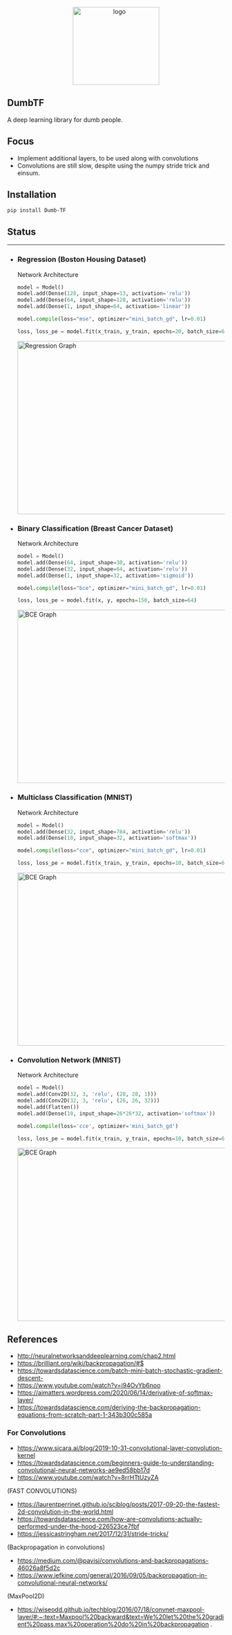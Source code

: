 <p align=center><img src="images/logo.png"
     alt="logo"
     style="height: 180px; width: 200px;" /></p>

DumbTF
---
A deep learning library for dumb people.

Focus
---

- Implement additional layers, to be used along with convolutions
- Convolutions are still slow, despite using the numpy stride trick and einsum.

## Installation

`pip install Dumb-TF`

## Status
---

- ### Regression (Boston Housing Dataset)
  Network Architecture
    ```python 
    model = Model()
    model.add(Dense(128, input_shape=13, activation='relu'))
    model.add(Dense(64, input_shape=128, activation='relu'))
    model.add(Dense(1, input_shape=64, activation='linear'))

    model.compile(loss="mse", optimizer="mini_batch_gd", lr=0.01)

    loss, loss_pe = model.fit(x_train, y_train, epochs=20, batch_size=64)
    ```
  <img src="images/regression.png"
  alt="Regression Graph"
  style="margin-right: 10px; height:400px; width: 800px;" />

- ### Binary Classification (Breast Cancer Dataset)
  Network Architecture
    ```python
    model = Model()
    model.add(Dense(64, input_shape=30, activation='relu'))
    model.add(Dense(32, input_shape=64, activation='relu'))
    model.add(Dense(1, input_shape=32, activation='sigmoid'))

    model.compile(loss="bce", optimizer="mini_batch_gd", lr=0.01)

    loss, loss_pe = model.fit(x, y, epochs=150, batch_size=64)
    ```
  <img src="images/bce.png"
  alt="BCE Graph"
  style="margin-right: 10px; height:400px; width: 800px;" />

- ### Multiclass Classification (MNIST)
  Network Architecture
    ```python
    model = Model()
    model.add(Dense(32, input_shape=784, activation='relu'))
    model.add(Dense(10, input_shape=32, activation='softmax'))

    model.compile(loss="cce", optimizer="mini_batch_gd", lr=0.01)

    loss, loss_pe = model.fit(x_train, y_train, epochs=10, batch_size=64)
    ```
  <img src="images/cce.png"
  alt="BCE Graph"
  style="margin-right: 10px; height:400px; width: 800px;" />

- ### Convolution Network (MNIST)
  Network Architecture
    ```python
    model = Model()
    model.add(Conv2D(32, 3, 'relu', (28, 28, 1)))
    model.add(Conv2D(32, 3, 'relu', (26, 26, 32)))
    model.add(Flatten())
    model.add(Dense(10, input_shape=26*26*32, activation='softmax'))

    model.compile(loss='cce', optimizer='mini_batch_gd')

    loss, loss_pe = model.fit(x_train, y_train, epochs=10, batch_size=64)
    ```
  <img src="images/conv.png"
  alt="BCE Graph"
  style="margin-right: 10px; height:400px; width: 800px;" />

## References

- http://neuralnetworksanddeeplearning.com/chap2.html
- https://brilliant.org/wiki/backpropagation/#$
- https://towardsdatascience.com/batch-mini-batch-stochastic-gradient-descent-
- https://www.youtube.com/watch?v=i94OvYb6noo
- https://aimatters.wordpress.com/2020/06/14/derivative-of-softmax-layer/
- https://towardsdatascience.com/deriving-the-backpropagation-equations-from-scratch-part-1-343b300c585a

### For Convolutions

* https://www.sicara.ai/blog/2019-10-31-convolutional-layer-convolution-kernel
* https://towardsdatascience.com/beginners-guide-to-understanding-convolutional-neural-networks-ae9ed58bb17d
* https://www.youtube.com/watch?v=8rrHTtUzyZA

(FAST CONVOLUTIONS)

* https://laurentperrinet.github.io/sciblog/posts/2017-09-20-the-fastest-2d-convolution-in-the-world.html
* https://towardsdatascience.com/how-are-convolutions-actually-performed-under-the-hood-226523ce7fbf
* https://jessicastringham.net/2017/12/31/stride-tricks/

(Backpropagation in convolutions)

* https://medium.com/@pavisj/convolutions-and-backpropagations-46026a8f5d2c
* https://www.jefkine.com/general/2016/09/05/backpropagation-in-convolutional-neural-networks/

(MaxPool2D)

* https://wiseodd.github.io/techblog/2016/07/18/convnet-maxpool-layer/#:~:text=Maxpool%20backward&text=We%20let%20the%20gradient%20pass,max%20operation%20do%20in%20backpropagation
  .
